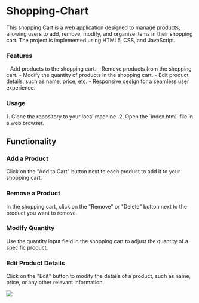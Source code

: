 <h1>Shopping-Chart</h1>

<p>This shopping Cart is a web application designed to manage products, allowing users to add, remove, modify, and organize items in their shopping cart. The project is implemented using HTML5, CSS, and JavaScript.</p>

<h3>Features</h3>
<p>
- Add products to the shopping cart.
- Remove products from the shopping cart.
- Modify the quantity of products in the shopping cart.
- Edit product details, such as name, price, etc.
- Responsive design for a seamless user experience.
</p>
<h3>Usage</h3>
<p>
1. Clone the repository to your local machine.
2. Open the `index.html` file in a web browser.
</p>
<h2>Functionality</h2>

<h3>Add a Product</h3>
<p>
Click on the "Add to Cart" button next to each product to add it to your shopping cart.</p>

<h3>Remove a Product</h3>
<p>
In the shopping cart, click on the "Remove" or "Delete" button next to the product you want to remove.</p>

<h3>Modify Quantity</h3>
<p>
Use the quantity input field in the shopping cart to adjust the quantity of a specific product.</p>

<h3>Edit Product Details</h3>
<p>
Click on the "Edit" button to modify the details of a product, such as name, price, or any other relevant information.</p>

![](kisatanitim.gif)

